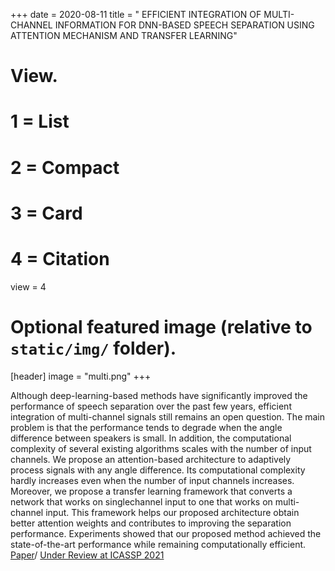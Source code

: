 +++
date = 2020-08-11
title = "
EFFICIENT INTEGRATION OF MULTI-CHANNEL INFORMATION FOR DNN-BASED
SPEECH SEPARATION USING ATTENTION MECHANISM AND TRANSFER LEARNING"

# View.
#   1 = List
#   2 = Compact
#   3 = Card
#   4 = Citation
view = 4

# Optional featured image (relative to `static/img/` folder).
[header]
image = "multi.png"
+++

  Although deep-learning-based methods have significantly improved
the performance of speech separation over the past few years, efficient integration of multi-channel signals still remains an open question. The main problem is that the performance tends to degrade
when the angle difference between speakers is small. In addition,
the computational complexity of several existing algorithms scales
with the number of input channels. We propose an attention-based
architecture to adaptively process signals with any angle difference.
Its computational complexity hardly increases even when the number of input channels increases. Moreover, we propose a transfer
learning framework that converts a network that works on singlechannel input to one that works on multi-channel input. This framework helps our proposed architecture obtain better attention weights
and contributes to improving the separation performance. Experiments showed that our proposed method achieved the state-of-the-art
performance while remaining computationally efficient.
[Paper](https://arxiv.org/pdf/2005.11612.pdf)/ [Under Review at ICASSP 2021](https://2021.ieeeicassp.org/)